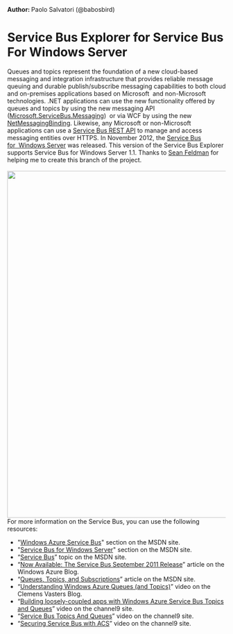 <div><strong>Author: </strong>Paolo Salvatori (@babosbird)</div>
<h1>Service Bus Explorer for Service Bus For Windows Server</h1>
<div>Queues and topics represent the foundation of a new cloud-based messaging and integration infrastructure that provides reliable message queuing and durable publish/subscribe messaging capabilities to both cloud and on-premises applications based on Microsoft  and non-Microsoft technologies. .NET applications can use the new functionality offered by queues and topics by using the new messaging API (<a href="http://msdn.microsoft.com/en-us/library/microsoft.servicebus.messaging.aspx">Microsoft.ServiceBus.Messaging</a>)  or via WCF by using the new <a href="http://msdn.microsoft.com/en-us/library/microsoft.servicebus.messaging.netmessagingbinding.aspx"> NetMessagingBinding</a>. Likewise, any Microsoft or non-Microsoft applications can use a <a href="http://msdn.microsoft.com/en-us/library/hh367521.aspx">Service Bus REST API</a> to manage and access messaging entities over HTTPS. In November 2012, the&nbsp;<a href="http://msdn.microsoft.com/en-us/library/jj193022(v=azure.10).aspx">Service Bus for  Windows Server</a> was released. 
This version of the Service Bus Explorer supports <a ref="https://msdn.microsoft.com/en-us/library/dn659461.aspx">Service Bus for 
Windows Server 1.1</a>. Thanks to <a href="https://github.com/SeanFeldman">Sean Feldman</a> for helping me to create this branch of the project.
<div style="text-align: center;">&nbsp;</div><div style="text-align: center;"><img id="143379" src="https://i1.code.msdn.s-msft.com/windowsapps/service-bus-explorer-f2abca5a/image/file/143379/1/servicebusexplorer.png" alt="" width="800" /></div>
<div>For more information on the Service Bus, you can use the following resources:</div>
<ul>
<li>"<a href="http://msdn.microsoft.com/en-us/library/ee732537.aspx">Windows Azure Service Bus</a>" section on the MSDN site. </li>
<li>"<a href="http://msdn.microsoft.com/en-us/library/jj193022(v=azure.10).aspx">Service Bus for Windows Server</a>" section on the MSDN site. </li>
<li>&ldquo;<a href="http://msdn.microsoft.com/en-us/library/ee732537.aspx">Service Bus</a>&rdquo; topic on the MSDN site. </li>
<li>&ldquo;<a href="http://blogs.msdn.com/b/windowsazure/archive/2011/09/16/the-service-bus-september-2011-release.aspx">Now Available: The Service Bus September 2011 Release</a>&rdquo; article on the Windows Azure Blog. </li>
<li>&ldquo;<a href="http://msdn.microsoft.com/en-us/library/windowsazure/hh367516.aspx">Queues, Topics, and Subscriptions</a>&rdquo; article on the MSDN site. </li>
<li>&ldquo;<a href="http://blogs.msdn.com/b/clemensv/archive/2011/06/10/understanding-windows-azure-appfabric-queues-and-topics.aspx">Understanding Windows Azure Queues (and Topics)</a>&rdquo; video on the Clemens Vasters Blog. </li>
<li>&ldquo;<a href="http://channel9.msdn.com/Events/BUILD/BUILD2011/SAC-862T">Building loosely-coupled apps with Windows Azure Service Bus Topics and Queues</a>&rdquo; video on the channel9 site. </li>
<li>&ldquo;<a href="http://channel9.msdn.com/posts/ServiceBusTopicsAndQueues">Service Bus Topics And Queues</a>&rdquo; video on the channel9 site. </li>
<li>&ldquo;<a href="http://channel9.msdn.com/posts/Securing-Service-Bus-with-ACS">Securing Service Bus with ACS</a>&rdquo; video on the channel9 site. </li>
</ul>
